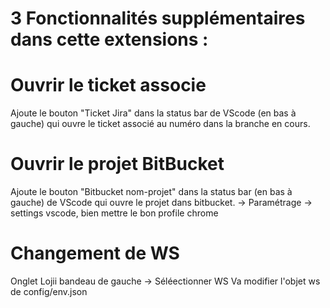 # 3 Fonctionnalités supplémentaires dans cette extensions :
# Ouvrir le ticket associe

Ajoute le bouton "Ticket Jira" dans la status bar de VScode (en bas à gauche) qui ouvre le ticket associé 
au numéro dans la branche en cours.

# Ouvrir le projet BitBucket

Ajoute le bouton "Bitbucket nom-projet" dans la status bar (en bas à gauche) de VScode qui ouvre le projet dans bitbucket.
-> Paramétrage -> settings vscode, bien mettre le bon profile chrome

# Changement de WS 
Onglet Lojii bandeau de gauche -> Séléectionner WS 
Va modifier l'objet ws de config/env.json